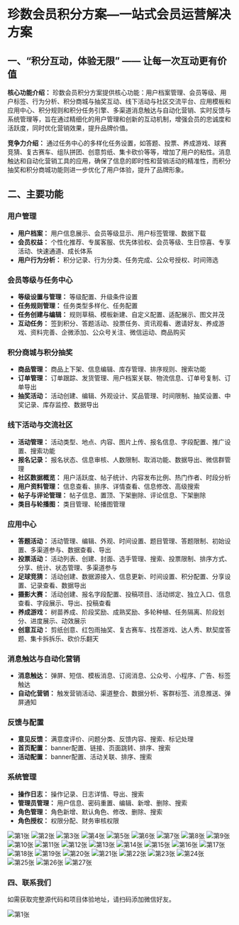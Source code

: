 #  珍数会员积分方案—一站式会员运营解决方案

## 一、“积分互动，体验无限” —— 让每一次互动更有价值

**核心功能介绍：**
珍数会员积分方案提供核心功能：用户档案管理、会员等级、用户标签、行为分析、积分商城与抽奖互动、线下活动与社区交流平台、应用模板和应用中心、积分规则和积分任务引擎、多渠道消息触达与自动化营销、实时反馈与系统管理等，旨在通过精细化的用户管理和创新的互动机制，增强会员的忠诚度和活跃度，同时优化营销效果，提升品牌价值。

**竞争力介绍：**
通过任务中心的多样化任务设置，如答题、投票、养成游戏、球赛竞猜、复古赛车、组队拼团、创意剪纸、集卡砍价等等，增加了用户的粘性。消息触达和自动化营销工具的应用，确保了信息的即时性和营销活动的精准性，而积分抽奖和积分商城功能则进一步优化了用户体验，提升了品牌形象。


## 二、主要功能

### 用户管理

- **用户档案：** 用户信息展示、会员等级显示、用户标签管理、数据下载
- **会员权益：** 个性化推荐、专属客服、优先体验权、会员等级、生日惊喜、专享活动、快速通道、成长体系
- **用户行为分析：** 积分记录、行为分类、任务完成、公众号授权、时间筛选

### 会员等级与任务中心

- **等级设置与管理：** 等级配置、升级条件设置
- **任务规则管理：** 任务类型多样化、任务配置
- **任务创建与编辑：** 规则草稿、模板新建、自定义配置、适配展示、图文并茂
- **互动任务：** 签到积分、答题活动、投票任务、资讯观看、邀请好友、养成游戏、资料完善、企微添加、公众号关注、微信运动、商品购买

### 积分商城与积分抽奖

- **商品管理：** 商品上下架、信息编辑、库存管理、排序规则、搜索功能
- **订单管理：** 订单跟踪、发货管理、用户档案关联、物流信息、订单号复制、订单导出
- **抽奖活动：** 活动创建、编辑、外观设计、奖品管理、时间限制、抽奖设置、中奖记录、库存监控、数据导出

### 线下活动与交流社区

- **活动管理：** 活动类型、地点、内容、图片上传、报名信息、字段配置、推广设置、搜索功能
- **报名记录：** 报名状态、信息审核、人数限制、取消功能、数据导出、微信群管理
- **社区数据概览：** 用户活跃度、帖子统计、内容发布比例、热门作者、时段分析
- **用户资料管理：** 信息查看、排序、详情查看、信息修改、高级搜索
- **帖子与评论管理：** 帖子信息、置顶、下架删除、评论信息、下架删除
- **类目与轮播图：** 类目管理、轮播图管理

### 应用中心

- **答题活动：** 活动管理、编辑、外观、时间设置、题目管理、答题限制、初始设置、多渠道参与、数据查看、导出
- **投票活动：** 活动列表、创建、封面、选手管理、搜索、投票限制、排序方式、分享、统计、状态管理、多渠道参与
- **足球竞猜：** 活动创建、数据源接入、信息更新、时间设置、积分配置、分享设置、记录查看、数据导出
- **摄影大赛：** 活动创建、报名字段配置、投稿项目、活动绑定、独立入口、信息查看、字段展示、导出、投稿查看
- **养成游戏：** 树苗养成、阶段奖励、成熟奖励、多轮种植、任务隔离、阶段划分、进度展示、动效展示
- **创意互动：** 剪纸创意、红包雨抽奖、复古赛车、找茬游戏、达人秀、默契度答题、集卡拆拆乐、砍价乐翻天

### 消息触达与自动化营销

- **消息触达：** 弹屏、短信、模板消息、订阅消息、公众号、小程序、广告、标签触达
- **自动化营销：** 触发营销活动、渠道整合、数据分析、客群标签、消息推送、弹屏通知

### 反馈与配置

- **意见反馈：** 满意度评价、问题分类、反馈内容、搜索、标记处理
- **首页配置：** banner配置、链接、页面跳转、排序、搜索
- **活动配置：** banner配置、活动关联、排序、搜索

### 系统管理

- **操作日志：** 操作记录、日志详情、导出、搜索
- **管理员管理：** 用户信息、密码重置、编辑、新增、删除、搜索
- **角色管理：** 角色新增、默认角色、修改、删除、搜索
- **角色授权：** 权限分配、财务审核权限


![第1张](./doc/幻灯片1.PNG)
![第2张](./doc/幻灯片2.PNG)
![第3张](./doc/幻灯片3.PNG)
![第4张](./doc/幻灯片4.PNG)
![第5张](./doc/幻灯片5.PNG)
![第6张](./doc/幻灯片6.PNG)
![第7张](./doc/幻灯片7.PNG)
![第8张](./doc/幻灯片8.PNG)
![第9张](./doc/幻灯片9.PNG)
![第10张](./doc/幻灯片10.PNG)
![第11张](./doc/幻灯片11.PNG)
![第12张](./doc/幻灯片12.PNG)
![第13张](./doc/幻灯片13.PNG)
![第14张](./doc/幻灯片14.PNG)
![第15张](./doc/幻灯片15.PNG)
![第16张](./doc/幻灯片16.PNG)
![第17张](./doc/幻灯片17.PNG)
![第18张](./doc/幻灯片18.PNG)
![第19张](./doc/幻灯片19.PNG)
![第20张](./doc/幻灯片20.PNG)
![第21张](./doc/幻灯片21.PNG)
![第22张](./doc/幻灯片22.PNG)
![第23张](./doc/幻灯片23.PNG)
![第24张](./doc/幻灯片24.PNG)
![第25张](./doc/幻灯片25.PNG)
![第26张](./doc/幻灯片26.PNG)
![第27张](./doc/幻灯片27.PNG)

### 四、联系我们

如需获取完整源代码和项目体验地址，请扫码添加微信好友。

![第1张](./doc/微信二维码.jpg)

